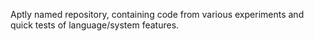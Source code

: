 Aptly named repository, containing code from various experiments and quick tests of language/system features.

